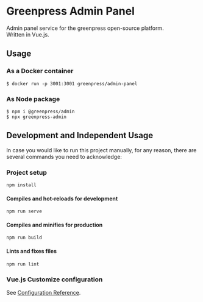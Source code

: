 # Greenpress Admin Panel

Admin panel service for the greenpress open-source platform.<br>
Written in Vue.js.

## Usage
### As a Docker container
```
$ docker run -p 3001:3001 greenpress/admin-panel
``` 
### As Node package
```
$ npm i @greenpress/admin
$ npx greenpress-admin
``` 

## Development and Independent Usage
In case you would like to run this project manually, for any reason, there are several commands you need to acknowledge: 

### Project setup
```
npm install
```

#### Compiles and hot-reloads for development
```
npm run serve
```

#### Compiles and minifies for production
```
npm run build
```

#### Lints and fixes files
```
npm run lint
```

### Vue.js Customize configuration
See [Configuration Reference](https://cli.vuejs.org/config/).
